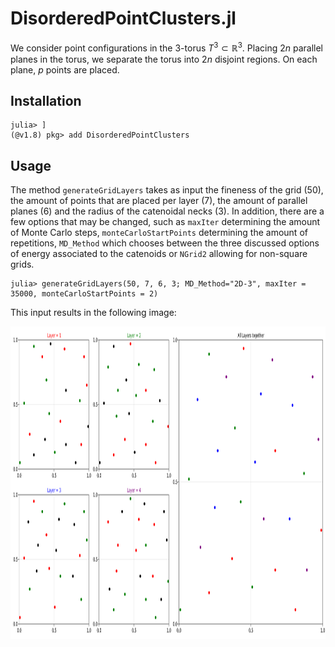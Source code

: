 # DisorderedPointClusters.jl

We consider point configurations in the 3-torus $T^3\subset\mathbb{R}^3$. Placing $2n$ parallel planes in the torus, we separate the torus into $2n$ disjoint regions. On each plane, $p$ points are placed. 

## Installation

```
julia> ]
(@v1.8) pkg> add DisorderedPointClusters
```

## Usage

The method `generateGridLayers` takes as input the fineness of the grid (50), the amount of points that are placed per layer (7), the amount of parallel planes (6) and the radius of the catenoidal necks (3). In addition, there are a few options that may be changed, such as `maxIter` determining the amount of Monte Carlo steps, `monteCarloStartPoints` determining the amount of repetitions, `MD_Method` which chooses between the three discussed options of energy associated to the catenoids or `NGrid2` allowing for non-square grids.

```
julia> generateGridLayers(50, 7, 6, 3; MD_Method="2D-3", maxIter = 35000, monteCarloStartPoints = 2)
```

This input results in the following image: 
<p align="center">
  <img src="https://github.com/matthiashimmelmann/DisorderedPointClusters.jl/blob/main/pictures/MolecularConfiguration1.678112526442e9.png" width="1200", height="500">
</p>
